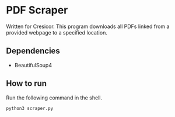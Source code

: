 # PDF Scraper
Written for Cresicor. This program downloads all PDFs linked from a provided webpage to a specified location. 

## Dependencies
- BeautifulSoup4

## How to run
Run the following command in the shell.
```
python3 scraper.py
```